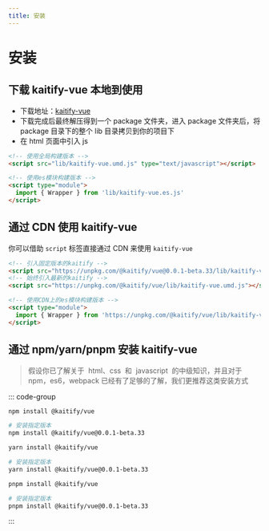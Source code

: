 ```yaml
---
title: 安装
---
```


# 安装

## 下载 kaitify-vue 本地到使用

- 下载地址：[kaitify-vue](https://registry.npmmirror.com/@kaitify/vue/download/@kaitify/vue-0.0.1-beta.33.tgz)
- 下载完成后最终解压得到一个 package 文件夹，进入 package 文件夹后，将 package 目录下的整个 lib 目录拷贝到你的项目下
- 在 html 页面中引入 js

```html
<!-- 使用全局构建版本 -->
<script src="lib/kaitify-vue.umd.js" type="text/javascript"></script>
```

```html
<!-- 使用es模块构建版本 -->
<script type="module">
  import { Wrapper } from 'lib/kaitify-vue.es.js'
</script>
```

## 通过 CDN 使用 kaitify-vue

你可以借助 `script` 标签直接通过 CDN 来使用 `kaitify-vue`

```html
<!-- 引入固定版本的kaitify -->
<script src="https://unpkg.com/@kaitify/vue@0.0.1-beta.33/lib/kaitify-vue.umd.js"></script>
<!-- 始终引入最新的kaitify -->
<script src="https://unpkg.com/@kaitify/vue/lib/kaitify-vue.umd.js"></script>
```

```html
<!-- 使用CDN上的es模块构建版本 -->
<script type="module">
  import { Wrapper } from 'https://unpkg.com/@kaitify/vue/lib/kaitify-vue.es.js'
</script>
```

## 通过 npm/yarn/pnpm 安装 kaitify-vue

> 假设你已了解关于  html、css  和  javascript  的中级知识，并且对于 npm，es6，webpack 已经有了足够的了解，我们更推荐这类安装方式

::: code-group

```bash [npm]
npm install @kaitify/vue

# 安装指定版本
npm install @kaitify/vue@0.0.1-beta.33
```

```bash [yarn]
yarn install @kaitify/vue

# 安装指定版本
yarn install @kaitify/vue@0.0.1-beta.33
```

```bash [pnpm]
pnpm install @kaitify/vue

# 安装指定版本
pnpm install @kaitify/vue@0.0.1-beta.33
```

:::

